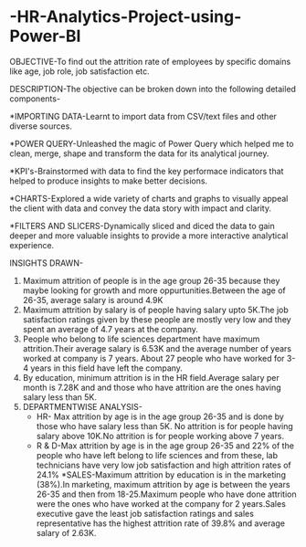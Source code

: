 # -HR-Analytics-Project-using-Power-BI
OBJECTIVE-To find out the attrition rate of employees by specific domains like age, job role, job satisfaction etc.

DESCRIPTION-The objective can be broken down into the following detailed components-

*IMPORTING DATA-Learnt to import data from CSV/text files and other diverse sources.

*POWER QUERY-Unleashed the magic of Power Query which helped me to clean, merge, shape and transform the data for its analytical journey.

*KPI's-Brainstormed with data to find the key performace indicators that helped to produce insights to make better decisions.

*CHARTS-Explored a wide variety of charts and graphs to visually appeal the client with data and convey the data story with impact and clarity.

*FILTERS AND SLICERS-Dynamically sliced and diced the data to gain deeper and more valuable insights to provide a more interactive analytical experience.

INSIGHTS DRAWN-
1. Maximum attrition of people is in the age group 26-35 because they maybe looking for growth and more oppurtunities.Between the age of 26-35, average salary is around 4.9K
2. Maximum attrition by salary is of people having salary upto 5K.The job satisfaction ratings given by these people are mostly very low and they spent an average of 4.7 years at the company.
3. People who belong to life sciences department have maximum attrition.Their average salary is 6.53K and the average number of years worked at company is 7 years. About 27 people who have worked for 3-4 years in this field have left the company.
4. By education, minimum attrition is in the HR field.Average salary per month is 7.28K and and those who have attrition are the ones having salary less than 5K.
5. DEPARTMENTWISE ANALYSIS-
   * HR- Max attrition by age is in the age group 26-35 and is done by those who have salary less than 5K. No attrition is for people having salary above 10K.No attrition 
    is for people working above 7 years.
   * R & D-Max attrition by age is in the age group 26-35 and 22% of the people who have left belong to life sciences and from these, lab technicians have very low job 
    satisfaction and high attrition rates of 24.1%
   *SALES-Maximum attrition by education is in the  marketing (38%).In marketing, maximum attrition by age is between the years 26-35 and then from 18-25.Maximum people who 
    have done attrition were the ones who have  worked at the  company for 2 years.Sales executive gave the least job satisfaction ratings and sales representative has the 
    highest attrition rate of 39.8% and average salary of 2.63K.

